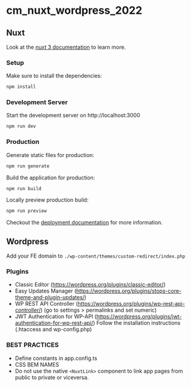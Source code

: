 # cm_nuxt_wordpress_2022

## Nuxt

Look at the [nuxt 3 documentation](https://v3.nuxtjs.org) to learn more.

### Setup

Make sure to install the dependencies:

```bash
npm install
```

### Development Server

Start the development server on http://localhost:3000

```bash
npm run dev
```

### Production

Generate static files for production:

```bash
npm run generate
```

Build the application for production:

```bash
npm run build
```

Locally preview production build:

```bash
npm run preview
```

Checkout the [deployment documentation](https://v3.nuxtjs.org/guide/deploy/presets) for more information.

## Wordpress

Add your FE domain to `./wp-content/themes/custom-redirect/index.php`

### Plugins

- Classic Editor (https://wordpress.org/plugins/classic-editor/)
- Easy Updates Manager (https://wordpress.org/plugins/stops-core-theme-and-plugin-updates/)
- WP REST API Controller (https://wordpress.org/plugins/wp-rest-api-controller/) (go to settings > permalinks and set numeric)
- JWT Authentication for WP-API (https://wordpress.org/plugins/jwt-authentication-for-wp-rest-api/) Follow the installation instructions (.htaccess and wp-config.php)

### BEST PRACTICES

- Define constants in app.config.ts
- CSS BEM NAMES
- Do not use the native `<NuxtLink>` component to link app pages from public to private or viceversa.
